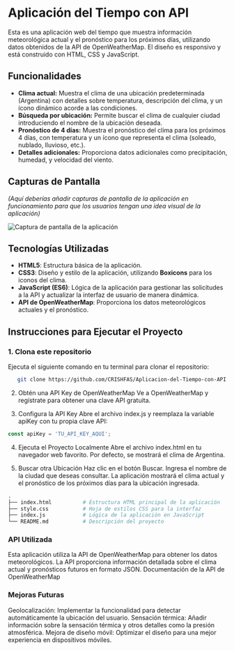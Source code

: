 # Aplicación del Tiempo con API

Esta es una aplicación web del tiempo que muestra información meteorológica actual y el pronóstico para los próximos días, utilizando datos obtenidos de la API de OpenWeatherMap. El diseño es responsivo y está construido con HTML, CSS y JavaScript.

## Funcionalidades

- **Clima actual:** Muestra el clima de una ubicación predeterminada (Argentina) con detalles sobre temperatura, descripción del clima, y un ícono dinámico acorde a las condiciones.
- **Búsqueda por ubicación:** Permite buscar el clima de cualquier ciudad introduciendo el nombre de la ubicación deseada.
- **Pronóstico de 4 días:** Muestra el pronóstico del clima para los próximos 4 días, con temperatura y un ícono que representa el clima (soleado, nublado, lluvioso, etc.).
- **Detalles adicionales:** Proporciona datos adicionales como precipitación, humedad, y velocidad del viento.

## Capturas de Pantalla

*(Aquí deberías añadir capturas de pantalla de la aplicación en funcionamiento para que los usuarios tengan una idea visual de la aplicación)*

![Captura de pantalla de la aplicación](ruta/de/la/imagen.jpg)

## Tecnologías Utilizadas

- **HTML5**: Estructura básica de la aplicación.
- **CSS3**: Diseño y estilo de la aplicación, utilizando **Boxicons** para los iconos del clima.
- **JavaScript (ES6)**: Lógica de la aplicación para gestionar las solicitudes a la API y actualizar la interfaz de usuario de manera dinámica.
- **API de OpenWeatherMap**: Proporciona los datos meteorológicos actuales y el pronóstico.

## Instrucciones para Ejecutar el Proyecto

### 1. Clona este repositorio

   Ejecuta el siguiente comando en tu terminal para clonar el repositorio:

```bash
   git clone https://github.com/CRISHFAS/Aplicacion-del-Tiempo-con-API.git
```
2. Obtén una API Key de OpenWeatherMap
Ve a OpenWeatherMap y regístrate para obtener una clave API gratuita.

3. Configura la API Key
Abre el archivo index.js y reemplaza la variable apiKey con tu propia clave API:

```javascript
const apiKey = 'TU_API_KEY_AQUI';
```

4. Ejecuta el Proyecto Localmente
Abre el archivo index.html en tu navegador web favorito. Por defecto, se mostrará el clima de Argentina.

5. Buscar otra Ubicación
Haz clic en el botón Buscar.
Ingresa el nombre de la ciudad que deseas consultar.
La aplicación mostrará el clima actual y el pronóstico de los próximos días para la ubicación ingresada.

```graphql
.
├── index.html          # Estructura HTML principal de la aplicación
├── style.css           # Hoja de estilos CSS para la interfaz
├── index.js            # Lógica de la aplicación en JavaScript
└── README.md           # Descripción del proyecto
```

### API Utilizada
Esta aplicación utiliza la API de OpenWeatherMap para obtener los datos meteorológicos. La API proporciona información detallada sobre el clima actual y pronósticos futuros en formato JSON.
Documentación de la API de OpenWeatherMap

### Mejoras Futuras

Geolocalización: Implementar la funcionalidad para detectar automáticamente la ubicación del usuario.
Sensación térmica: Añadir información sobre la sensación térmica y otros detalles como la presión atmosférica.
Mejora de diseño móvil: Optimizar el diseño para una mejor experiencia en dispositivos móviles.



